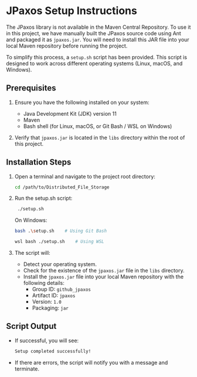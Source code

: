 # JPaxos Setup Instructions

The JPaxos library is not available in the Maven Central Repository. To use it in this project, we have manually built 
the JPaxos source code using Ant and packaged it as `jpaxos.jar`. You will need to install this JAR file into your local 
Maven repository before running the project.

To simplify this process, a `setup.sh` script has been provided. This script is designed to work across 
different operating systems (Linux, macOS, and Windows).

## Prerequisites

1. Ensure you have the following installed on your system:
    - Java Development Kit (JDK) version 11
    - Maven
    - Bash shell (for Linux, macOS, or Git Bash / WSL on Windows)

2. Verify that `jpaxos.jar` is located in the `libs` directory within the root of this project.

## Installation Steps

1. Open a terminal and navigate to the project root directory:
   ```bash
   cd /path/to/Distributed_File_Storage
   
2. Run the setup.sh script:
   ```bash
    ./setup.sh
   ```
   On Windows:
   ```bash
   bash .\setup.sh    # Using Git Bash
   ```
   ```bash
   wsl bash ./setup.sh    # Using WSL
   ```

3. The script will:
   - Detect your operating system.
   - Check for the existence of the ```jpaxos.jar``` file in the ```libs``` directory.
   - Install the ```jpaxos.jar``` file into your local Maven repository with the following details:
     - Group ID: ```github_jpaxos```
     - Artifact ID: ```jpaxos```
     - Version: ```1.0```
     - Packaging: ```jar```

## Script Output
- If successful, you will see:
    ```cmd
    Setup completed successfully!
    ```
- If there are errors, the script will notify you with a message and terminate.
